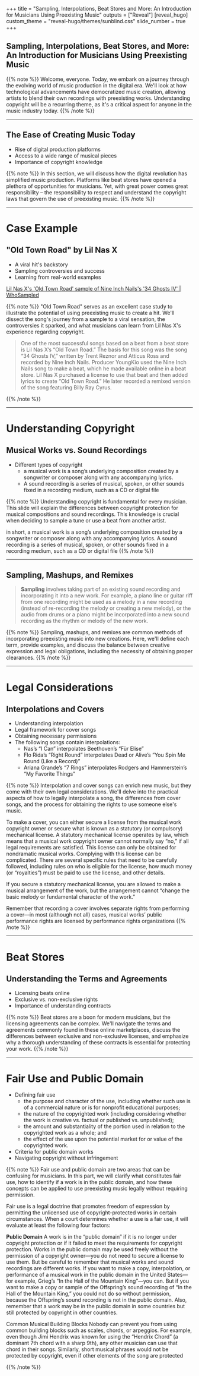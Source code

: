 +++
title = "Sampling, Interpolations, Beat Stores and More: An Introduction for Musicians Using Preexisting Music"
outputs = ["Reveal"]
[reveal_hugo]
custom_theme = "reveal-hugo/themes/sunblind.css"
slide_number = true
+++

## Sampling, Interpolations, Beat Stores, and More: An Introduction for Musicians Using Preexisting Music


{{% note %}}
Welcome, everyone. Today, we embark on a journey through the evolving world of music production in the digital era. We'll look at how technological advancements have democratized music creation, allowing artists to blend their own recordings with preexisting works. Understanding copyright will be a recurring theme, as it's a critical aspect for anyone in the music industry today.
{{% /note %}}

---

## The Ease of Creating Music Today

- Rise of digital production platforms
- Access to a wide range of musical pieces
- Importance of copyright knowledge

{{% note %}}
In this section, we will discuss how the digital revolution has simplified music production. Platforms like beat stores have opened a plethora of opportunities for musicians. Yet, with great power comes great responsibility – the responsibility to respect and understand the copyright laws that govern the use of preexisting music.
{{% /note %}}

---

# Case Example
## "Old Town Road" by Lil Nas X

- A viral hit's backstory
- Sampling controversies and success
- Learning from real-world examples

[Lil Nas X's 'Old Town Road' sample of Nine Inch Nails's '34 Ghosts IV' | WhoSampled](https://www.whosampled.com/sample/632901/Lil-Nas-X-Old-Town-Road-Nine-Inch-Nails-34-Ghosts-IV/)

{{% note %}}
"Old Town Road" serves as an excellent case study to illustrate the potential of using preexisting music to create a hit. We'll dissect the song's journey from a sample to a viral sensation, the controversies it sparked, and what musicians can learn from Lil Nas X's experience regarding copyright.

> One of the most successful songs based on a beat from
a beat store is Lil Nas X’s “Old Town Road.” The basis for
this song was the song “34 Ghosts IV,” written by Trent
Reznor and Atticus Ross and recorded by Nine Inch Nails.
Producer YoungKio used the Nine Inch Nails song to make
a beat, which he made available online in a beat store.
Lil Nas X purchased a license to use that beat and then
added lyrics to create “Old Town Road.” He later recorded
a remixed version of the song featuring Billy Ray Cyrus.

{{% /note %}}

---

# Understanding Copyright
## Musical Works vs. Sound Recordings

- Different types of copyright
  - a musical work is a song’s underlying composition
  created by a songwriter or composer along with any
  accompanying lyrics.
  - A sound recording is a series of musical,
  spoken, or other sounds fixed in a recording medium, such
  as a CD or digital file

{{% note %}}
Understanding copyright is fundamental for every musician. This slide will explain the differences between copyright protection for musical compositions and sound recordings. This knowledge is crucial when deciding to sample a tune or use a beat from another artist.

in short, a musical work is a song’s underlying composition
created by a songwriter or composer along with any
accompanying lyrics. A sound recording is a series of musical,
spoken, or other sounds fixed in a recording medium, such
as a CD or digital file
{{% /note %}}

---

## Sampling, Mashups, and Remixes

> **Sampling** involves taking part of an existing sound recording
and incorporating it into a new work. For example, a piano
line or guitar riff from one recording might be used as a
melody in a new recording (instead of re-recording the
melody or creating a new melody), or the audio from drums
or a piano might be incorporated into a new sound recording
as the rhythm or melody of the new work.

{{% note %}}
Sampling, mashups, and remixes are common methods of incorporating preexisting music into new creations. Here, we'll define each term, provide examples, and discuss the balance between creative expression and legal obligations, including the necessity of obtaining proper clearances.
{{% /note %}}

---

# Legal Considerations
## Interpolations and Covers

- Understanding interpolation
- Legal framework for cover songs
- Obtaining necessary permissions
- The following songs contain interpolations:
  - Nas’s “I Can” interpolates Beethoven’s “Für Elise”
  -  Flo Rida’s “Right Round” interpolates Dead or Alive’s “You Spin Me Round (Like a Record)”
  -  Ariana Grande’s “7 Rings” interpolates Rodgers and Hammerstein’s “My Favorite Things”

{{% note %}}
Interpolation and cover songs can enrich new music, but they come with their own legal considerations. We'll delve into the practical aspects of how to legally interpolate a song, the differences from cover songs, and the process for obtaining the rights to use someone else's music.

To make a cover, you can either secure a license from the
musical work copyright owner or secure what is known as
a statutory (or compulsory) mechanical license. A statutory
mechanical license operates by law, which means that a
musical work copyright owner cannot normally say “no,” if
all legal requirements are satisfied. This license can only be
obtained for nondramatic musical works. Complying with
this license can be complicated. There are several specific
rules that need to be carefully followed, including rules
on who is eligible for the license, how much money (or
“royalties”) must be paid to use the license, and other details.

If you secure a statutory mechanical license, you are allowed to
make a musical arrangement of the work, but the arrangement
cannot “change the basic melody or fundamental character of
the work.”

Remember that recording a cover involves separate rights from
performing a cover—in most (although not all) cases, musical
works’ public performance rights are licensed by performance
rights organizations
{{% /note %}}

---

# Beat Stores
## Understanding the Terms and Agreements

- Licensing beats online
- Exclusive vs. non-exclusive rights
- Importance of understanding contracts

{{% note %}}
Beat stores are a boon for modern musicians, but the licensing agreements can be complex. We'll navigate the terms and agreements commonly found in these online marketplaces, discuss the differences between exclusive and non-exclusive licenses, and emphasize why a thorough understanding of these contracts is essential for protecting your work.
{{% /note %}}

---

# Fair Use and Public Domain

- Defining fair use
  -  the purpose and character of the use, including whether
such use is of a commercial nature or is for nonprofit
educational purposes;
  - the nature of the copyrighted work (including
considering whether the work is creative vs. factual or
published vs. unpublished);
  - the amount and substantiality of the portion used in
relation to the copyrighted work as a whole; and
  - the effect of the use upon the potential market for or
value of the copyrighted work.
- Criteria for public domain works
- Navigating copyright without infringement

{{% note %}}
Fair use and public domain are two areas that can be confusing for musicians. In this part, we will clarify what constitutes fair use, how to identify if a work is in the public domain, and how these concepts can be applied to use preexisting music legally without requiring permission.

Fair use is a legal doctrine that promotes
freedom of expression by permitting the unlicensed use of
copyright-protected works in certain circumstances. When a
court determines whether a use is a fair use, it will evaluate
at least the following four factors:

**Public Domain**
A work is in the “public domain” if it is no longer under
copyright protection or if it failed to meet the requirements
for copyright protection. Works in the public domain
may be used freely without the permission of a copyright
owner—you do not need to secure a license to use them.
But be careful to remember that musical works and sound
recordings are different works. If you want to make a copy,
interpolation, or performance of a musical work in the
public domain in the United States—for example, Grieg’s
“In the Hall of the Mountain King”—you can. But if you
want to make a copy or sample of the Offspring’s sound
recording of “In the Hall of the Mountain King,” you could
not do so without permission, because the Offspring’s
sound recording is not in the public domain. Also, remember
that a work may be in the public domain in some countries
but still protected by copyright in other countries.

Common Musical Building Blocks
Nobody can prevent you from using common building
blocks such as scales, chords, or arpeggios. For example,
even though Jimi Hendrix was known for using the “Hendrix
Chord” (a dominant 7th chord with a sharp 9th), any other
musician can use that chord in their songs. Similarly, short
musical phrases would not be protected by copyright, even
if other elements of the song are protected

{{% /note %}}


